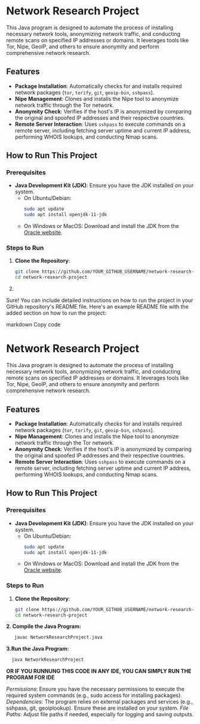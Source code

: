 # Network Research Project

This Java program is designed to automate the process of installing necessary network tools, anonymizing network traffic, and conducting remote scans on specified IP addresses or domains. It leverages tools like Tor, Nipe, GeoIP, and others to ensure anonymity and perform comprehensive network research.

## Features

- **Package Installation**: Automatically checks for and installs required network packages (`tor`, `torify`, `git`, `geoip-bin`, `sshpass`).
- **Nipe Management**: Clones and installs the Nipe tool to anonymize network traffic through the Tor network.
- **Anonymity Check**: Verifies if the host's IP is anonymized by comparing the original and spoofed IP addresses and their respective countries.
- **Remote Server Interaction**: Uses `sshpass` to execute commands on a remote server, including fetching server uptime and current IP address, performing WHOIS lookups, and conducting Nmap scans.

## How to Run This Project

### Prerequisites

- **Java Development Kit (JDK)**: Ensure you have the JDK installed on your system.
  - On Ubuntu/Debian:
    ```bash
    sudo apt update
    sudo apt install openjdk-11-jdk
    ```
  - On Windows or MacOS: Download and install the JDK from the [Oracle website](https://www.oracle.com/java/technologies/javase-jdk11-downloads.html).

### Steps to Run

1. **Clone the Repository**:
   ```bash
   git clone https://github.com/YOUR_GITHUB_USERNAME/network-research-project.git
   cd network-research-project
2. 
Sure! You can include detailed instructions on how to run the project in your GitHub repository's README file. Here's an example README file with the added section on how to run the project:

markdown
Copy code
# Network Research Project

This Java program is designed to automate the process of installing necessary network tools, anonymizing network traffic, and conducting remote scans on specified IP addresses or domains. It leverages tools like Tor, Nipe, GeoIP, and others to ensure anonymity and perform comprehensive network research.

## Features

- **Package Installation**: Automatically checks for and installs required network packages (`tor`, `torify`, `git`, `geoip-bin`, `sshpass`).
- **Nipe Management**: Clones and installs the Nipe tool to anonymize network traffic through the Tor network.
- **Anonymity Check**: Verifies if the host's IP is anonymized by comparing the original and spoofed IP addresses and their respective countries.
- **Remote Server Interaction**: Uses `sshpass` to execute commands on a remote server, including fetching server uptime and current IP address, performing WHOIS lookups, and conducting Nmap scans.

## How to Run This Project

### Prerequisites

- **Java Development Kit (JDK)**: Ensure you have the JDK installed on your system.
  - On Ubuntu/Debian:
    ```bash
    sudo apt update
    sudo apt install openjdk-11-jdk
    ```
  - On Windows or MacOS: Download and install the JDK from the [Oracle website](https://www.oracle.com/java/technologies/javase-jdk11-downloads.html).

### Steps to Run

1. **Clone the Repository**:
   ```bash
   git clone https://github.com/YOUR_GITHUB_USERNAME/network-research-project.git
   cd network-research-project
   
**2. Compile the Java Program:**
```bash
   javac NetworkResearchProject.java
   ```
**3.Run the Java Program:**
```bash
  java NetworkResearchProject
```

**OR IF YOU RUNNUNG THIS CODE IN ANY IDE, YOU CAN SIMPLY RUN THE PROGRAM FOR IDE**


_Permissions_: Ensure you have the necessary permissions to execute the required system commands (e.g., sudo access for installing packages).
_Dependencies_: The program relies on external packages and services (e.g., sshpass, git, geoiplookup). Ensure these are installed on your system.
_File_ _Paths_: Adjust file paths if needed, especially for logging and saving outputs.

